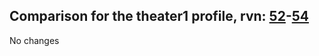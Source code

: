## Comparison for the theater1 profile, rvn: [52](https://github.com/PRO100KatYT/FortniteProfileRevisions/tree/main/profiles/theater1/52%20theater1.json)-[54](https://github.com/PRO100KatYT/FortniteProfileRevisions/tree/main/profiles/theater1/54%20theater1.json)

No changes
